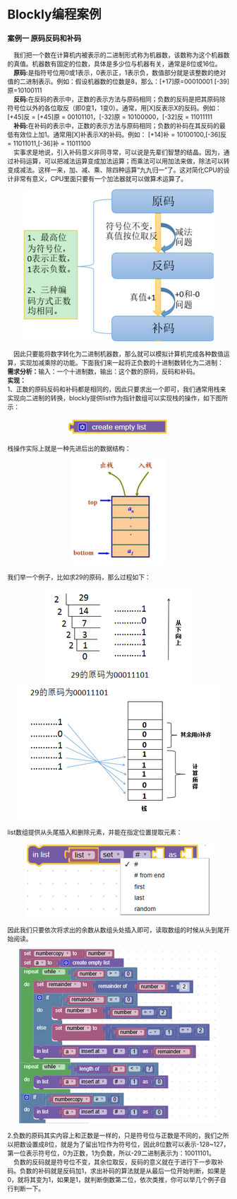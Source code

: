# Blockly编程案例
### 案例一 原码反码和补码
&emsp;我们把一个数在计算机内被表示的二进制形式称为机器数，该数称为这个机器数的真值。机器数有固定的位数，具体是多少位与机器有关，通常是8位或16位。<br/>
&emsp;<strong>原码:</strong>是指符号位用0或1表示，0表示正，1表示负，数值部分就是该整数的绝对值的二进制表示。例如：假设机器数的位数是8，那么：[+17]原=00010001 [-39]原=10100111<br/>
&emsp;<strong>反码:</strong>在反码的表示中，正数的表示方法与原码相同；负数的反码是把其原码除符号位以外的各位取反（即0变1，1变0）。通常，用[X]反表示X的反码。例如： [+45]反 = [+45]原 = 00101101，[-32]原 = 10100000，[-32]反 = 11011111<br/>
&emsp;<strong>补码:</strong>在补码的表示中，正数的表示方法与原码相同；负数的补码在其反码的最低有效位上加1。通常用[X]补表示X的补码。例如： [+14]补 = 10100100,[-36]反 = 11011011,[-36]补 = 11011100<br/>
&emsp;实事求是地说，引入补码意义非同寻常，可以说是先辈们智慧的结晶。因为，通过补码运算，可以把减法运算变成加法运算；而乘法可以用加法来做，除法可以转变成减法。这样一来，加、减、乘、除四种运算“九九归一”了。这对简化CPU的设计非常有意义，CPU里面只要有一个加法器就可以做算术运算了。
<center><img src="/assets/1013.png"/></center>

&emsp;因此只要能将数字转化为二进制机器数，那么就可以模拟计算机完成各种数值运算，实现加减乘除的功能。下面我们来一起将正负数的十进制数转化为二进制：<br/>
<strong>需求分析：</strong>输入：一个十进制数，输出：这个数的原码，反码和补码。<br/>
<strong>实现：</strong><br/>
1、正数的原码反码和补码都是相同的，因此只要求出一个即可，我们通常用栈来实现向二进制的转换，blockly提供list作为指针数组可以实现栈的操作，如下图所示：
<center><img src="/assets/p2000.png"/></center>

栈操作实际上就是一种先进后出的数据结构：
<center><img src="/assets/p2002.png"/></center>

我们举一个例子，比如求29的原码，那么过程如下：
<center><img src="/assets/p2003.png"/></center>
<center><img src="/assets/p2004.png"/></center>

list数组提供从头尾插入和删除元素，并能在指定位置提取元素：
<center><img src="/assets/p2001.png"/></center>

因此我们只要依次将求出的余数从数组头处插入即可，读取数组的时候从头到尾开始阅读。
<center><img src="/assets/p2005.png"/></center>

2.负数的原码其实内容上和正数是一样的，只是符号位与正数是不同的，我们之所以把数设置成8位，就是为了留出1位作为符号位，因此8位数可以表示-128~127，第一位表示符号位，0为正数，1为负数，所以-29二进制表示为：10011101。<br/>
&emsp;负数的反码就是符号位不变，其余位取反，反码的意义就在于进行下一步取补码。负数的补码就是反码加1，求出补码的算法就是从最后一位开始判断，如果是0，就将其变为1，如果是1，就判断倒数第二位，依次类推，你可以举几个例子自行判断一下。<br/>


